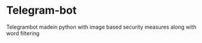 # Telegram-bot
Telegrambot madein python with image based security measures along with word filtering
